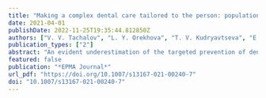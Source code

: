 ```yaml
---
title: "Making a complex dental care tailored to the person: population health in focus of predictive, preventive and personalised (3P) medical approach"
date: 2021-04-01
publishDate: 2022-11-25T19:35:44.812850Z
authors: ["V. V. Tachalov", "L. Y. Orekhova", "T. V. Kudryavtseva", "E. S. Loboda", "M. G. Pachkoriia", "I. V. Berezkina", "O. Golubnitschaja"]
publication_types: ["2"]
abstract: "An evident underestimation of the targeted prevention of dental diseases is strongly supported by alarming epidemiologic statistics globally. For example, epidemiologists demonstrated 100% prevalence of dental caries in the Russian population followed by clinical manifestation of periodontal diseases. Inadequately provided oral health services in populations are caused by multi-factorial deficits including but not limited to low socio-economic status of affected individuals, lack of insurance in sub-populations, insufficient density of dedicated medical units. Another important aspect is the “participatory” medicine based on the active participation of population in maintaining oral health: healthcare will remain insufficient as long as the patient is not motivated and does not feel responsible for their oral health. To this end, nearly half of chronically diseased people do not comply with adequate medical services suffering from severely progressing pathologies. Noteworthy, the prominent risk factors and comorbidities linked to the severe disease course and poor outcomes in COVID-19-infected individuals, such as elderly, diabetes mellitus, hypertension and cardiovascular disease, are frequently associated with significantly altered oral microbiome profiles, systemic inflammatory processes and poor oral health. Suggested pathomechanisms consider potential preferences in the interaction between the viral particles and the host microbiota including oral cavity, the respiratory and gastrointestinal tracts. Since an aspiration of periodontopathic bacteria induces the expression of angiotensin-converting enzyme 2, the receptor for SARS-CoV-2, and production of inflammatory cytokines in the lower respiratory tract, poor oral hygiene and periodontal disease have been proposed as leading to COVID-19 aggravation. Consequently, the issue-dedicated expert recommendations are focused on the optimal oral hygiene as being crucial for improved individual outcomes and reduced morbidity under the COVID-19 pandemic condition. Current study demonstrated that age, gender, socio-economic status, quality of environment and life-style, oral hygiene quality, regularity of dental services requested, level of motivation and responsibility for own health status and corresponding behavioural patterns are the key parameters for the patient stratification considering person-tailored approach in a complex dental care in the population. Consequently, innovative screening programmes and adapted treatment schemes are crucial for the complex person-tailored dental care to improve individual outcomes and healthcare provided to the population."
featured: false
publication: "*EPMA Journal*"
url_pdf: "https://doi.org/10.1007/s13167-021-00240-7"
doi: "10.1007/s13167-021-00240-7"
---
```


